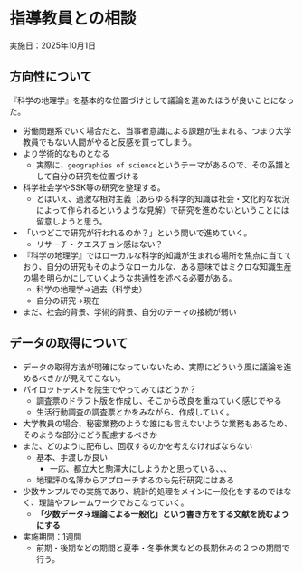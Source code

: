 # 指導教員との相談

実施日：2025年10月1日

## 方向性について

『科学の地理学』を基本的な位置づけとして議論を進めたほうが良いことになった。

- 労働問題系でいく場合だと、当事者意識による課題が生まれる、つまり大学教員でもない人間がやると反感を買ってしまう。
- より学術的なものとなる
  - 実際に、`geographies of science`というテーマがあるので、その系譜として自分の研究を位置づける
- 科学社会学やSSK等の研究を整理する。
  - とはいえ、過激な相対主義（あらゆる科学的知識は社会・文化的な状況によって作られるというような見解）で研究を進めないということには留意しようと思う。
- 「いつどこで研究が行われるのか？」という問いで進めていく。
  - リサーチ・クエスチョン感はない？
- 『科学の地理学』ではローカルな科学的知識が生まれる場所を焦点に当てており、自分の研究もそのようなローカルな、ある意味ではミクロな知識生産の場を明らかにしていくような共通性を述べる必要がある。
  - 科学の地理学→過去（科学史）
  - 自分の研究→現在
- まだ、社会的背景、学術的背景、自分のテーマの接続が弱い

## データの取得について

- データの取得方法が明確になっていないため、実際にどういう風に議論を進めるべきかが見えてこない。
- パイロットテストを院生でやってみてはどうか？
  - 調査票のドラフト版を作成し、そこから改良を重ねていく感じでやる
  - 生活行動調査の調査票とかをみながら、作成していく。
- 大学教員の場合、秘密業務のような誰にも言えないような業務もあるため、そのような部分にどう配慮するべきか
- また、どのように配布し、回収するのかを考えなければならない
  - 基本、手渡しが良い
    - 一応、都立大と駒澤大にしようかと思っている、、、
  - 地理評の名簿からアプローチするのも先行研究にはある
- 少数サンプルでの実施であり、統計的処理をメインに一般化をするのではなく、理論やフレームワークでおこなっていく。
  - **「少数データ→理論による一般化」という書き方をする文献を読むようにする**
- 実施期間：1週間
  - 前期・後期などの期間と夏季・冬季休業などの長期休みの２つの期間で行う。
